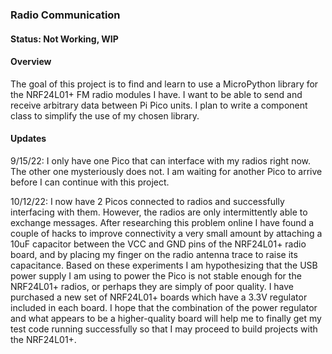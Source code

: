 ### Radio Communication

#### Status: Not Working, WIP

#### Overview
The goal of this project is to find and learn to use a MicroPython library 
for the NRF24L01+ FM radio modules I have.
I want to be able to send and receive arbitrary data between Pi Pico units. 
I plan to write a component class to simplify the use of my chosen library.

#### Updates
9/15/22:
I only have one Pico that can interface with my radios right now. 
The other one mysteriously does not. 
I am waiting for another Pico to arrive before I can continue with this project.

10/12/22:
I now have 2 Picos connected to radios and successfully interfacing with them.
However, the radios are only intermittently able to exchange messages. After 
researching this problem online I have found a couple of hacks to improve connectivity 
a very small amount by attaching a 10uF capacitor between the VCC and GND pins of the 
NRF24L01+ radio board, and by placing my finger on the radio antenna trace to raise 
its capacitance. Based on these experiments I am hypothesizing that the USB power supply I
am using to power the Pico is not stable enough for the NRF24L01+ radios, or perhaps they 
are simply of poor quality. I have purchased a new set of NRF24L01+ boards which have 
a 3.3V regulator included in each board. I hope that the combination of the power regulator 
and what appears to be a higher-quality board will help me to finally get my test code
running successfully so that I may proceed to build projects with the NRF24L01+. 